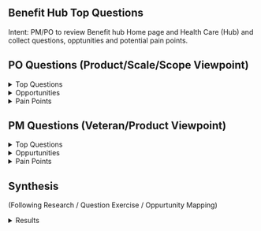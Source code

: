 ## Benefit Hub Top Questions
Intent: PM/PO to review Benefit hub Home page and Health Care (Hub) and collect questions, opptunities and potential pain points. 

## PO Questions (Product/Scale/Scope Viewpoint)
<details><summary>Top Questions</summary>

- Home Page
   - What percentage of VA.gov users begin enter the site via HP vs. Side Door?
   - Whe
- Benefit Hubs
  - TBD
- Bullet 
</details>


<details><summary>Opportunities</summary>
  
- Bullet

</details>


<details><summary>Pain Points</summary>

- Bullet 

</details>




## PM Questions (Veteran/Product Viewpoint)
<details><summary>Top Questions</summary>
How Relevant are the "top tasks" in the "top 4" boxes? 


What visit behaviors do we really know about when visiting VA.gov?  Purposeful, browsing, learning? 


How much is the "top nav" being used?  Hypothesis is that visitors rarely use this function due to "top 4" presence.  Could this be streamlined based on lack of activitiy/relevancy? 


Are top tasks being overlooked?  i.e. Dependents/Deers, Harrasment Reporting, etc.


Could a custom visit experience be achieved on the unauth VA.gov pages via Cookies.  Fast link from last visit, quick action button set, perhaps users could set thier own "top 4" on via browser actions.  

</details>

<details><summary>Oppurtunities</summary>
  

</details>


<details><summary>Pain Points</summary>

</details>

## Synthesis 
(Following Research / Question Exercise / Oppurtunity Mapping) 
<details><summary>Results</summary>

</details>
